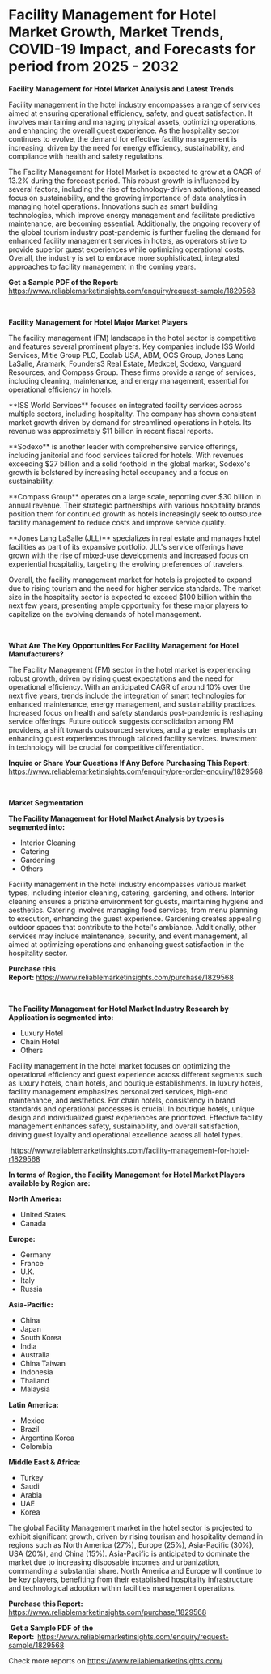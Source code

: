<p><h1>Facility Management for Hotel Market Growth, Market Trends, COVID-19 Impact, and Forecasts for period from 2025 - 2032</h1></p><p><strong>Facility Management for Hotel Market Analysis and Latest Trends</strong></p>
<p><p>Facility management in the hotel industry encompasses a range of services aimed at ensuring operational efficiency, safety, and guest satisfaction. It involves maintaining and managing physical assets, optimizing operations, and enhancing the overall guest experience. As the hospitality sector continues to evolve, the demand for effective facility management is increasing, driven by the need for energy efficiency, sustainability, and compliance with health and safety regulations.</p><p>The Facility Management for Hotel Market is expected to grow at a CAGR of 13.2% during the forecast period. This robust growth is influenced by several factors, including the rise of technology-driven solutions, increased focus on sustainability, and the growing importance of data analytics in managing hotel operations. Innovations such as smart building technologies, which improve energy management and facilitate predictive maintenance, are becoming essential. Additionally, the ongoing recovery of the global tourism industry post-pandemic is further fueling the demand for enhanced facility management services in hotels, as operators strive to provide superior guest experiences while optimizing operational costs. Overall, the industry is set to embrace more sophisticated, integrated approaches to facility management in the coming years.</p></p>
<p><strong>Get a Sample PDF of the Report:&nbsp;</strong> <a href="https://www.reliablemarketinsights.com/enquiry/request-sample/1829568?utm_campaign=3065&utm_medium=2&utm_source=Github&utm_content=ia&utm_term=11032025&utm_id=facility-management-for-hotel">https://www.reliablemarketinsights.com/enquiry/request-sample/1829568</a></p>
<p>&nbsp;</p>
<p><strong>Facility Management for Hotel Major Market Players</strong></p>
<p><p>The facility management (FM) landscape in the hotel sector is competitive and features several prominent players. Key companies include ISS World Services, Mitie Group PLC, Ecolab USA, ABM, OCS Group, Jones Lang LaSalle, Aramark, Founders3 Real Estate, Medxcel, Sodexo, Vanguard Resources, and Compass Group. These firms provide a range of services, including cleaning, maintenance, and energy management, essential for operational efficiency in hotels.</p><p>**ISS World Services** focuses on integrated facility services across multiple sectors, including hospitality. The company has shown consistent market growth driven by demand for streamlined operations in hotels. Its revenue was approximately $11 billion in recent fiscal reports. </p><p>**Sodexo** is another leader with comprehensive service offerings, including janitorial and food services tailored for hotels. With revenues exceeding $27 billion and a solid foothold in the global market, Sodexo's growth is bolstered by increasing hotel occupancy and a focus on sustainability.</p><p>**Compass Group** operates on a large scale, reporting over $30 billion in annual revenue. Their strategic partnerships with various hospitality brands position them for continued growth as hotels increasingly seek to outsource facility management to reduce costs and improve service quality.</p><p>**Jones Lang LaSalle (JLL)** specializes in real estate and manages hotel facilities as part of its expansive portfolio. JLL's service offerings have grown with the rise of mixed-use developments and increased focus on experiential hospitality, targeting the evolving preferences of travelers.</p><p>Overall, the facility management market for hotels is projected to expand due to rising tourism and the need for higher service standards. The market size in the hospitality sector is expected to exceed $100 billion within the next few years, presenting ample opportunity for these major players to capitalize on the evolving demands of hotel management.</p></p>
<p>&nbsp;</p>
<p><strong>What Are The Key Opportunities For Facility Management for Hotel Manufacturers?</strong></p>
<p><p>The Facility Management (FM) sector in the hotel market is experiencing robust growth, driven by rising guest expectations and the need for operational efficiency. With an anticipated CAGR of around 10% over the next five years, trends include the integration of smart technologies for enhanced maintenance, energy management, and sustainability practices. Increased focus on health and safety standards post-pandemic is reshaping service offerings. Future outlook suggests consolidation among FM providers, a shift towards outsourced services, and a greater emphasis on enhancing guest experiences through tailored facility services. Investment in technology will be crucial for competitive differentiation.</p></p>
<p><strong>Inquire or Share Your Questions If Any Before Purchasing This Report:</strong> <a href="https://www.reliablemarketinsights.com/enquiry/pre-order-enquiry/1829568?utm_campaign=3065&utm_medium=2&utm_source=Github&utm_content=ia&utm_term=11032025&utm_id=facility-management-for-hotel">https://www.reliablemarketinsights.com/enquiry/pre-order-enquiry/1829568</a></p>
<p>&nbsp;</p>
<p><strong>Market Segmentation</strong></p>
<p><strong>The Facility Management for Hotel Market Analysis by types is segmented into:</strong></p>
<p><ul><li>Interior Cleaning</li><li>Catering</li><li>Gardening</li><li>Others</li></ul></p>
<p><p>Facility management in the hotel industry encompasses various market types, including interior cleaning, catering, gardening, and others. Interior cleaning ensures a pristine environment for guests, maintaining hygiene and aesthetics. Catering involves managing food services, from menu planning to execution, enhancing the guest experience. Gardening creates appealing outdoor spaces that contribute to the hotel's ambiance. Additionally, other services may include maintenance, security, and event management, all aimed at optimizing operations and enhancing guest satisfaction in the hospitality sector.</p></p>
<p><strong>Purchase this Report:&nbsp;</strong><a href="https://www.reliablemarketinsights.com/purchase/1829568?utm_campaign=3065&utm_medium=2&utm_source=Github&utm_content=ia&utm_term=11032025&utm_id=facility-management-for-hotel">https://www.reliablemarketinsights.com/purchase/1829568</a></p>
<p>&nbsp;</p>
<p><strong>The Facility Management for Hotel Market Industry Research by Application is segmented into:</strong></p>
<p><ul><li>Luxury Hotel</li><li>Chain Hotel</li><li>Others</li></ul></p>
<p><p>Facility management in the hotel market focuses on optimizing the operational efficiency and guest experience across different segments such as luxury hotels, chain hotels, and boutique establishments. In luxury hotels, facility management emphasizes personalized services, high-end maintenance, and aesthetics. For chain hotels, consistency in brand standards and operational processes is crucial. In boutique hotels, unique design and individualized guest experiences are prioritized. Effective facility management enhances safety, sustainability, and overall satisfaction, driving guest loyalty and operational excellence across all hotel types.</p></p>
<p><a href="https://www.reliablemarketinsights.com/facility-management-for-hotel-r1829568?utm_campaign=3065&utm_medium=2&utm_source=Github&utm_content=ia&utm_term=11032025&utm_id=facility-management-for-hotel">&nbsp;https://www.reliablemarketinsights.com/facility-management-for-hotel-r1829568</a></p>
<p><strong>In terms of Region, the Facility Management for Hotel Market Players available by Region are:</strong></p>
<p>
    <p> <strong> North America: </strong>
        <ul>
            <li>United States</li>
            <li>Canada</li>
        </ul>
        </p> 
    <p> <strong> Europe: </strong>
        <ul>
            <li>Germany</li>
            <li>France</li>
            <li>U.K.</li>
            <li>Italy</li>
            <li>Russia</li>
        </ul>
        </p> 
    <p> <strong> Asia-Pacific: </strong>
        <ul>
            <li>China</li>
            <li>Japan</li>
            <li>South Korea</li>
            <li>India</li>
            <li>Australia</li>
            <li>China Taiwan</li>
            <li>Indonesia</li>
            <li>Thailand</li>
            <li>Malaysia</li>
        </ul>
        </p> 
    <p> <strong> Latin America: </strong>
        <ul>
            <li>Mexico</li>
            <li>Brazil</li>
            <li>Argentina Korea</li>
            <li>Colombia</li>
        </ul>
        </p> 
    <p> <strong> Middle East & Africa: </strong>
        <ul>
            <li>Turkey</li>
            <li>Saudi</li>
            <li>Arabia</li>
            <li>UAE</li>
            <li>Korea</li>
        </ul>
    </p>
    </p>
<p><p>The global Facility Management market in the hotel sector is projected to exhibit significant growth, driven by rising tourism and hospitality demand in regions such as North America (27%), Europe (25%), Asia-Pacific (30%), USA (20%), and China (15%). Asia-Pacific is anticipated to dominate the market due to increasing disposable incomes and urbanization, commanding a substantial share. North America and Europe will continue to be key players, benefiting from their established hospitality infrastructure and technological adoption within facilities management operations.</p></p>
<p><strong>Purchase this Report: </strong><a href="https://www.reliablemarketinsights.com/purchase/1829568?utm_campaign=3065&utm_medium=2&utm_source=Github&utm_content=ia&utm_term=11032025&utm_id=facility-management-for-hotel">https://www.reliablemarketinsights.com/purchase/1829568</a></p>
<p>&nbsp;<strong>Get a Sample PDF of the Report:&nbsp;&nbsp;</strong><a href="https://www.reliablemarketinsights.com/enquiry/request-sample/1829568?utm_campaign=3065&utm_medium=2&utm_source=Github&utm_content=ia&utm_term=11032025&utm_id=facility-management-for-hotel">https://www.reliablemarketinsights.com/enquiry/request-sample/1829568</a></p>
<p><strong></strong></p>
<p>Check more reports on <a href="https://www.reliablemarketinsights.com/?utm_campaign=3065&utm_medium=2&utm_source=Github&utm_content=ia&utm_term=11032025&utm_id=facility-management-for-hotel">https://www.reliablemarketinsights.com/</a></p>